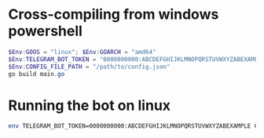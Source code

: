 # Cross-compiling from windows powershell
```powershell
$Env:GOOS = "linux"; $Env:GOARCH = "amd64"
$Env:TELEGRAM_BOT_TOKEN = "0000000000:ABCDEFGHIJKLMNOPQRSTUVWXYZABEXAMPLE"
$Env:CONFIG_FILE_PATH = "/path/to/config.json"
go build main.go
```

# Running the bot on linux
```bash
env TELEGRAM_BOT_TOKEN=0000000000:ABCDEFGHIJKLMNOPQRSTUVWXYZABEXAMPLE CONFIG_FILE_PATH=/path/to/config.json /path/to/your/executable
```
